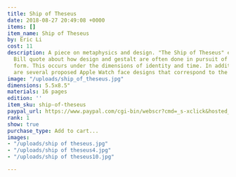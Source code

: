 ```yaml
---
title: Ship of Theseus
date: 2018-08-27 20:49:08 +0000
items: []
item_name: Ship of Theseus
by: Eric Li
cost: 11
description: A piece on metaphysics and design. "The Ship of Theseus" explores a Max
  Bill quote about how design and gestalt are often done in pursuit of some true/idealized
  form. This occurs under the dimensions of identity and time. In addition, there
  are several proposed Apple Watch face designs that correspond to the writing.
image: "/uploads/ship_of_theseus.jpg"
dimensions: 5.5x8.5"
materials: 16 pages
edition: ''
item_sku: ship-of-theseus
paypal_url: https://www.paypal.com/cgi-bin/webscr?cmd=_s-xclick&hosted_button_id=JM5Q685A6XULW
rank: 1
show: true
purchase_type: Add to cart...
images:
- "/uploads/ship of theseus.jpg"
- "/uploads/ship of theseus4.jpg"
- "/uploads/ship of theseus10.jpg"

---
```

